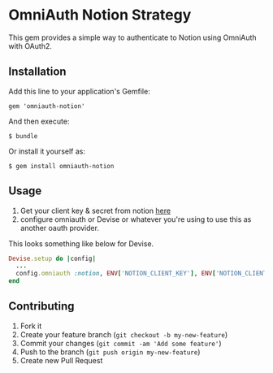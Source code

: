 # OmniAuth Notion Strategy

This gem provides a simple way to authenticate to Notion using OmniAuth with OAuth2.

## Installation

Add this line to your application's Gemfile:

    gem 'omniauth-notion'

And then execute:

    $ bundle

Or install it yourself as:

    $ gem install omniauth-notion

## Usage

1. Get your client key & secret from notion [here](https://www.notion.so/my-integrations)
2. configure omniauth or Devise or whatever you're using to use this as another oauth provider.

This looks something like below for Devise.
```ruby
Devise.setup do |config|
  ...
  config.omniauth :notion, ENV['NOTION_CLIENT_KEY'], ENV['NOTION_CLIENT_SECRET']
end
```

## Contributing

1. Fork it
2. Create your feature branch (`git checkout -b my-new-feature`)
3. Commit your changes (`git commit -am 'Add some feature'`)
4. Push to the branch (`git push origin my-new-feature`)
5. Create new Pull Request
